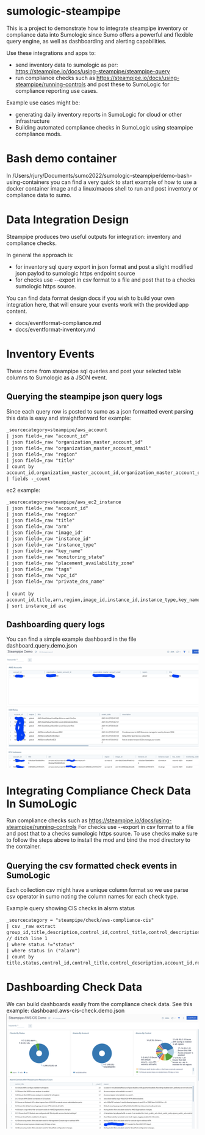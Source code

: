 # sumologic-steampipe
This is a project to demonstrate how to integrate steampipe inventory or compliance data into Sumologic since Sumo offers a powerful and flexible query engine, as well as dashboarding and alerting capabilities.

Use these integrations and apps to:
- send inventory data to sumologic as per: https://steampipe.io/docs/using-steampipe/steampipe-query 
- run compliance checks such as https://steampipe.io/docs/using-steampipe/running-controls and post these to SumoLogic for compliance reporting use cases.

Example use cases might be:
- generating daily inventory reports in SumoLogic for  cloud or other infrastructure
- Building automated compliance checks in SumoLogic using steampipe compliance mods.

# Bash demo container
In /Users/rjury/Documents/sumo2022/sumologic-steampipe/demo-bash-using-containers you can find a very quick to start example of how to use a docker container image and a linux/macos shell to run and post inventory or compliance data to sumo.

# Data Integration Design
Steampipe produces two useful outputs for integration: inventory and compliance checks.

In general the approach is:
- for inventory sql query export in json format and post a slight modified json paylod to sumologic https endpoint source
- for checks use --export in csv format to a file and post that to a checks sumologic https source.

You can find data format design docs if you wish to build your own integration here, that will ensure your events work with the provided app content.
- docs/eventformat-compliance.md
- docs/eventformat-inventory.md

# Inventory Events
These come from steampipe sql queries and post your selected table columns to Sumologic as a JSON event.

## Querying the steampipe json query logs
Since each query row is posted to sumo as a json formatted event parsing this data is easy and straightforward for example:
```
_sourcecategory=steampipe/aws_account
| json field=_raw "account_id"
| json field=_raw "organization_master_account_id"
| json field=_raw "organization_master_account_email"
| json field=_raw "region"
| json field=_raw "title"
| count by account_id,organization_master_account_id,organization_master_account_email,region,title | fields -_count
```

ec2 example:
```
_sourcecategory=steampipe/aws_ec2_instance
| json field=_raw "account_id"
| json field=_raw "region"
| json field=_raw "title"
| json field=_raw "arn"
| json field=_raw "image_id"
| json field=_raw "instance_id"
| json field=_raw "instance_type"
| json field=_raw "key_name"
| json field=_raw "monitoring_state"
| json field=_raw "placement_availability_zone"
| json field=_raw "tags"
| json field=_raw "vpc_id"
| json field=_raw "private_dns_name"

| count by account_id,title,arn,region,image_id,instance_id,instance_type,key_name,monitoring_state,placement_availability_zone,private_dns_name,tags,vpc_id
| sort instance_id asc

```

## Dashboarding query logs
You can find a simple example dashboard in the file dashboard.query.demo.json
![query dash](steampipe-aws-query-dashboard.png?raw=true "query dash")

# Integrating Compliance Check Data In SumoLogic
Run compliance checks such as https://steampipe.io/docs/using-steampipe/running-controls
For checks use --export in csv format to a file and post that to a checks sumologic https source.
To use checks make sure to follow the steps above to install the mod and bind the mod directory to the container.

## Querying the csv formatted check events in SumoLogic
Each collection csv might have a unique column format so we use parse csv operator in sumo noting the column names for each check type.

Example query showing CIS checks in alsrm status
```
_sourcecategory = "steampipe/check/aws-compliance-cis"
| csv _raw extract  group_id,title,description,control_id,control_title,control_description,reason,resource,status,account_id,region,cis,cis_item_id,cis_level,cis_section_id,cis_type,cis_version,plugin,service
// ditch line 1
| where status !="status"
| where status in ("alarm")
| count by title,status,control_id,control_title,control_description,account_id,region,resource,reason,group_id
```

# Dashboarding Check Data
We can build dashboards easily from the compliance check data. See this example: dashboard.aws-cis-check.demo.json
![cis dash](steampipe-aws-cis-dash.png?raw=true "cis dash")
